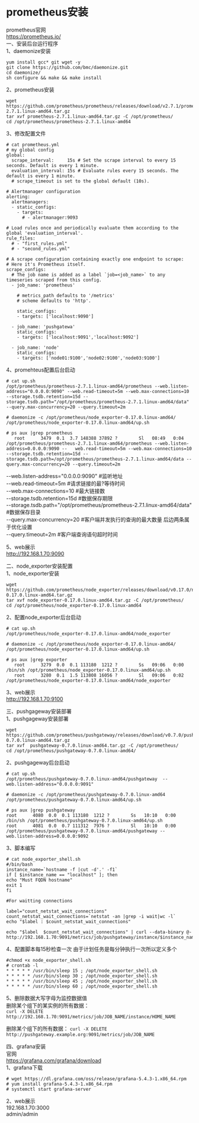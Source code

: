 prometheus安装
=============
prometheus官网  
https://prometheus.io/  
一、安装后台运行程序  
1、daemonize安装
```
yum install gcc* git wget -y
git clone https://github.com/bmc/daemonize.git
cd daemonize/
sh configure && make && make install
```  
2、prometheus安装  
```
wget https://github.com/prometheus/prometheus/releases/download/v2.7.1/prometheus-2.7.1.linux-amd64.tar.gz
tar xvf prometheus-2.7.1.linux-amd64.tar.gz -C /opt/prometheus/
cd /opt/prometheus/prometheus-2.7.1.linux-amd64
```
3、修改配置文件
```
# cat prometheus.yml
# my global config
global:
  scrape_interval:     15s # Set the scrape interval to every 15 seconds. Default is every 1 minute.
  evaluation_interval: 15s # Evaluate rules every 15 seconds. The default is every 1 minute.
  # scrape_timeout is set to the global default (10s).

# Alertmanager configuration
alerting:
  alertmanagers:
  - static_configs:
    - targets:
      # - alertmanager:9093

# Load rules once and periodically evaluate them according to the global 'evaluation_interval'.
rule_files:
  # - "first_rules.yml"
  # - "second_rules.yml"

# A scrape configuration containing exactly one endpoint to scrape:
# Here it's Prometheus itself.
scrape_configs:
  # The job name is added as a label `job=<job_name>` to any timeseries scraped from this config.
  - job_name: 'prometheus'

    # metrics_path defaults to '/metrics'
    # scheme defaults to 'http'.

    static_configs:
    - targets: ['localhost:9090']

  - job_name: 'pushgatewa'
    static_configs:
    - targets: ['localhost:9091','localhost:9092']

  - job_name: 'node'
    static_configs:
    - targets: ['node01:9100','node02:9100','node03:9100']
```  

4、promehteus配置后台启动  
```
# cat up.sh
/opt/prometheus/prometheus-2.7.1.linux-amd64/prometheus --web.listen-address="0.0.0.0:9090" --web.read-timeout=5m --web.max-connections=10 --storage.tsdb.retention=15d --storage.tsdb.path="/opt/prometheus/prometheus-2.7.1.linux-amd64/data" --query.max-concurrency=20 --query.timeout=2m

# daemonize -c /opt/prometheus/node_exporter-0.17.0.linux-amd64/ /opt/prometheus/node_exporter-0.17.0.linux-amd64/up.sh

# ps aux |grep prometheus
   root      3479  0.1  3.7 148388 37892 ?        Sl   08:49   0:04 /opt/prometheus/prometheus-2.7.1.linux-amd64/prometheus --web.listen-address=0.0.0.0:9090 --   web.read-timeout=5m --web.max-connections=10 --storage.tsdb.retention=15d --storage.tsdb.path=/opt/prometheus/prometheus-2.7.1.linux-amd64/data --   query.max-concurrency=20 --query.timeout=2m
```  
--web.listen-address="0.0.0.0:9090"                    #监听地址  
--web.read-timeout=5m                                      #请求链接的最?等待时间   
--web.max-connections=10                                #最大链接数  
--storage.tsdb.retention=15d                             #数据保存期限  
--storage.tsdb.path="/opt/prometheus/prometheus-2.7.1.linux-amd64/data"     #数据保存目录  
--query.max-concurrency=20                             #客户端并发执行的查询的最大数量   后边两条属于优化设置  
--query.timeout=2m                                           #客户端查询语句超时时间  

5、web展示  
http://192.168.1.70:9090  

二、node_exporter安装配置  
1、node_exporter安装  
```
wget https://github.com/prometheus/node_exporter/releases/download/v0.17.0/node_exporter-0.17.0.linux-amd64.tar.gz
tar xvf node_exporter-0.17.0.linux-amd64.tar.gz -C /opt/prometheus/
cd /opt/prometheus/node_exporter-0.17.0.linux-amd64
```  
2、配置node_exporter后台启动  
```
# cat up.sh
/opt/prometheus/node_exporter-0.17.0.linux-amd64/node_exporter

# daemonize -c /opt/prometheus/node_exporter-0.17.0.linux-amd64/ /opt/prometheus/node_exporter-0.17.0.linux-amd64/up.sh

# ps aux |grep exporter
   root      3279  0.0  0.1 113180  1212 ?        Ss   09:06   0:00 /bin/sh /opt/prometheus/node_exporter-0.17.0.linux-amd64/up.sh
   root      3280  0.1  1.5 113808 16056 ?        Sl   09:06   0:02 /opt/prometheus/node_exporter-0.17.0.linux-amd64/node_exporter
```  
3、web展示  
http://192.168.1.70:9100  

三、pushgageway安装部署  
1、pushgageway安装部署  
```
wget  https://github.com/prometheus/pushgateway/releases/download/v0.7.0/pushgateway-0.7.0.linux-amd64.tar.gz
tar xvf  pushgateway-0.7.0.linux-amd64.tar.gz -C /opt/prometheus/
cd /opt/prometheus/pushgateway-0.7.0.linux-amd64/
```  
2、pushgageway后台启动
```
# cat up.sh
/opt/prometheus/pushgateway-0.7.0.linux-amd64/pushgateway  --web.listen-address="0.0.0.0:9091"

# daemonize -c /opt/prometheus/pushgateway-0.7.0.linux-amd64 /opt/prometheus/pushgateway-0.7.0.linux-amd64/up.sh

# ps aux |grep pushgateway
root      4080  0.0  0.1 113180  1212 ?        Ss   10:10   0:00 /bin/sh /opt/prometheus/pushgateway-0.7.0.linux-amd64/up.sh
root      4081  0.0  0.7 111312  7976 ?        Sl   10:10   0:00 /opt/prometheus/pushgateway-0.7.0.linux-amd64/pushgateway --web.listen-address=0.0.0.0:9092
```  
3、脚本编写  
```
# cat node_exporter_shell.sh
#/bin/bash
instance_name=`hostname -f |cut -d'.' -f1`
if [ $instance_name == "localhost" ]; then
echo "Must FQDN hostname"
exit 1
fi

#For waitting connections

label="count_netstat_wait_connections"
count_netstat_wait_connections=`netstat -an |grep -i wait|wc -l`
echo "$label : $count_netstat_wait_connections"

echo "$label  $count_netstat_wait_connections" | curl --data-binary @- http://192.168.1.70:9091/metrics/job/pushgateway/instance/$instance_name
```  
4、配置脚本每15秒检查一次  由于计划任务是每分钟执行一次所以定义多个  
```
#chmod +x node_exporter_shell.sh
# crontab -l
* * * * * /usr/bin/sleep 15 ; /opt/node_exporter_shell.sh
* * * * * /usr/bin/sleep 30 ; /opt/node_exporter_shell.sh
* * * * * /usr/bin/sleep 45 ; /opt/node_exporter_shell.sh
* * * * * /usr/bin/sleep 60 ; /opt/node_exporter_shell.sh
```  

5、删除数据大写字母为监控数据值  
删除某个组下的某实例的所有数据：  
``` curl -X DELETE http://192.168.1.70:9091/metrics/job/JOB_NAME/instance/HOME_NAME ```  

删除某个组下的所有数据：
``` curl -X DELETE http://pushgateway.example.org:9091/metrics/job/JOB_NAME ```  


四、grafana安装  
官网  
https://grafana.com/grafana/download  
1、grafana下载  
```
# wget https://dl.grafana.com/oss/release/grafana-5.4.3-1.x86_64.rpm 
# yum install grafana-5.4.3-1.x86_64.rpm 
# systemctl start grafana-server
```  

2、web展示  
192.168.1.70:3000  
admin/admin  
